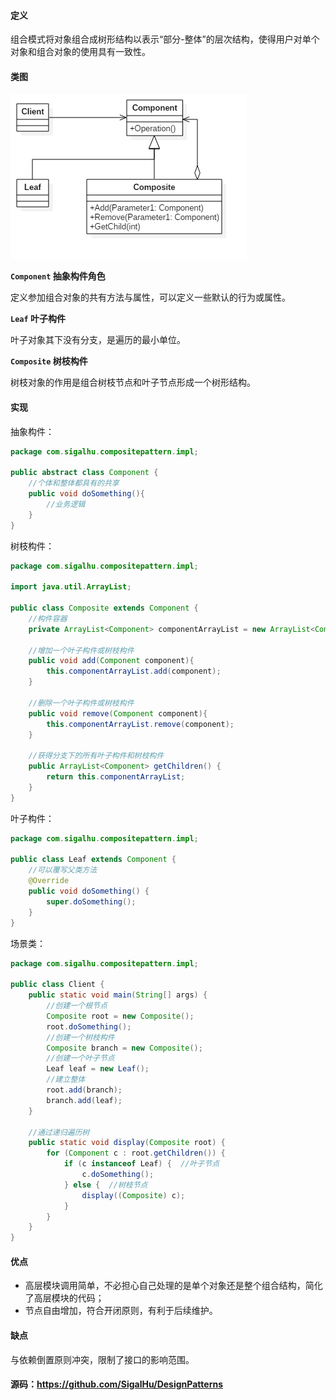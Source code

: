 #### 定义

组合模式将对象组合成树形结构以表示“部分-整体”的层次结构，使得用户对单个对象和组合对象的使用具有一致性。

#### 类图

![](16.%20组合模式\1.png)

**`Component` 抽象构件角色**

定义参加组合对象的共有方法与属性，可以定义一些默认的行为或属性。

**`Leaf` 叶子构件**

叶子对象其下没有分支，是遍历的最小单位。

**`Composite` 树枝构件**

树枝对象的作用是组合树枝节点和叶子节点形成一个树形结构。

#### 实现

抽象构件：
```java
package com.sigalhu.compositepattern.impl;

public abstract class Component {
    //个体和整体都具有的共享
    public void doSomething(){
        //业务逻辑
    }
}
```
树枝构件：
```java
package com.sigalhu.compositepattern.impl;

import java.util.ArrayList;

public class Composite extends Component {
    //构件容器
    private ArrayList<Component> componentArrayList = new ArrayList<Component>();

    //增加一个叶子构件或树枝构件
    public void add(Component component){
        this.componentArrayList.add(component);
    }

    //删除一个叶子构件或树枝构件
    public void remove(Component component){
        this.componentArrayList.remove(component);
    }

    //获得分支下的所有叶子构件和树枝构件
    public ArrayList<Component> getChildren() {
        return this.componentArrayList;
    }
}
```
叶子构件：
```java
package com.sigalhu.compositepattern.impl;

public class Leaf extends Component {
    //可以覆写父类方法
    @Override
    public void doSomething() {
        super.doSomething();
    }
}
```
场景类：
```java
package com.sigalhu.compositepattern.impl;

public class Client {
    public static void main(String[] args) {
        //创建一个根节点
        Composite root = new Composite();
        root.doSomething();
        //创建一个树枝构件
        Composite branch = new Composite();
        //创建一个叶子节点
        Leaf leaf = new Leaf();
        //建立整体
        root.add(branch);
        branch.add(leaf);
    }

    //通过递归遍历树
    public static void display(Composite root) {
        for (Component c : root.getChildren()) {
            if (c instanceof Leaf) {  //叶子节点
                c.doSomething();
            } else {  //树枝节点
                display((Composite) c);
            }
        }
    }
}
```

#### 优点

* 高层模块调用简单，不必担心自己处理的是单个对象还是整个组合结构，简化了高层模块的代码；
* 节点自由增加，符合开闭原则，有利于后续维护。

#### 缺点

与依赖倒置原则冲突，限制了接口的影响范围。

#### 源码：https://github.com/SigalHu/DesignPatterns